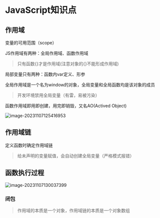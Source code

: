 # JavaScript知识点

## 作用域

变量的可用范围（scope）

JS作用域有两种：全局作用域、函数作用域

> 只有函数{}才是作用域(注意对象的{}不能形成作用域)

局部变量只有两种：函数内var定义、形参

全局作用域是一个名为window的对象，全局变量和全局函数均是该对象的成员

> 开发环境禁用全局变量（有雷，易被污染）

函数作用域即用即创建，用完即销毁，又名AO(Actived Object)

![image-20231107125416953](C:\Users\t4335\AppData\Roaming\Typora\typora-user-images\image-20231107125416953.png)

## 作用域链

定义函数时确定作用域链

> 给未声明的变量赋值，会自动创建全局变量（严格模式报错）

## 函数执行过程

![image-20231107130037399](C:\Users\t4335\AppData\Roaming\Typora\typora-user-images\image-20231107130037399.png)

### 闭包

> 作用域的本质是一个对象，作用域链的本质是一个对象数组
